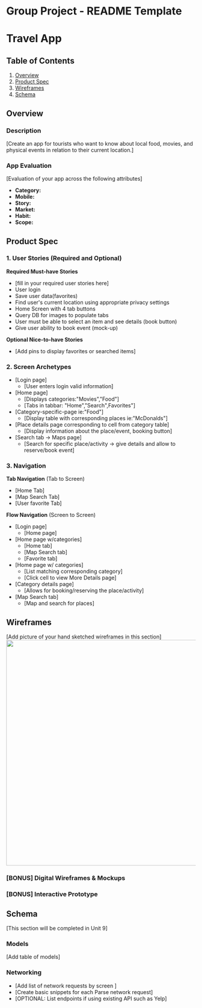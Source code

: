 Group Project - README Template
===

# Travel App

## Table of Contents
1. [Overview](#Overview)
1. [Product Spec](#Product-Spec)
1. [Wireframes](#Wireframes)
2. [Schema](#Schema)

## Overview
### Description
[Create an app for tourists who want to know about local food, movies, and physical events in relation to their current location.]

### App Evaluation
[Evaluation of your app across the following attributes]
- **Category:**
- **Mobile:**
- **Story:**
- **Market:**
- **Habit:**
- **Scope:**

## Product Spec

### 1. User Stories (Required and Optional)

**Required Must-have Stories**

* [fill in your required user stories here]
* User login
* Save user data(favorites)
* Find user's current location using appropriate privacy settings
* Home Screen with 4 tab buttons
* Query DB for images to populate tabs
* User must be able to select an item and see details (book button)
* Give user ability to book event (mock-up)

**Optional Nice-to-have Stories**

* [Add pins to display favorites or searched items]


### 2. Screen Archetypes

* [Login page]
   * [User enters login valid information]
* [Home page]
   * [Displays categories:"Movies","Food"]
   * [Tabs in tabbar: "Home","Search",Favorites"]
* [Category-specific-page ie:"Food"]
  * [Display table with corresponding places ie:"McDonalds"]
* [Place details page corresponding to cell from category table]
  * [Display information about the place/event, booking button]
* [Search tab -> Maps page]
  * [Search for specific place/activity -> give details and allow to reserve/book event]

### 3. Navigation

**Tab Navigation** (Tab to Screen)

* [Home Tab]
* [Map Search Tab]
* [User favorite Tab]

**Flow Navigation** (Screen to Screen)

* [Login page]
   * [Home page]
* [Home page w/categories]
   * [Home tab]
   * [Map Search tab]
   * [Favorite tab]
* [Home page w/ categories]
   * [List matching corresponding category]
   * [Click cell to view More Details page]
* [Category details page]
   * [Allows for booking/reserving the place/activity]
* [Map Search tab]
   * [Map and search for places]

## Wireframes
[Add picture of your hand sketched wireframes in this section]
<img src="https://i.imgur.com/eyTqj2Z.jpg" width=600>
### [BONUS] Digital Wireframes & Mockups

### [BONUS] Interactive Prototype

## Schema 
[This section will be completed in Unit 9]
### Models
[Add table of models]
### Networking
- [Add list of network requests by screen ]
- [Create basic snippets for each Parse network request]
- [OPTIONAL: List endpoints if using existing API such as Yelp]
